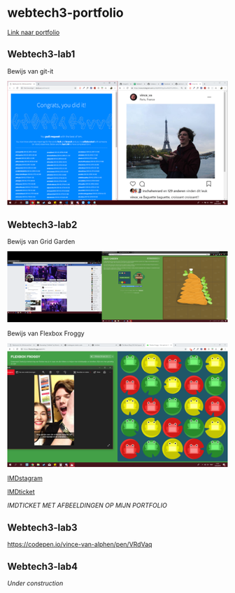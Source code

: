 # webtech3-portfolio

[Link naar portfolio](https://github.com/cheaptrills/webtech3-portfolio)

## Webtech3-lab1

Bewijs van git-it

![Bewijs van git-it](https://github.com/cheaptrills/webtech3-portfolio/blob/master/lab1/Schermopname%20(38).png)


## Webtech3-lab2

Bewijs van Grid Garden

![Bewijs van Grid Garden](https://github.com/cheaptrills/webtech3-portfolio/blob/master/lab2/Schermopname%20(73).png)

Bewijs van Flexbox Froggy

![Bewijs van Flexbox Froggy](https://github.com/cheaptrills/webtech3-portfolio/blob/master/lab2/Schermopname%20(39).png)

[IMDstagram](https://codepen.io/vince-van-alphen/pen/aMLdJj)


[IMDticket](https://codepen.io/vince-van-alphen/pen/jJGWda)

*IMDTICKET MET AFBEELDINGEN OP MIJN PORTFOLIO*

## Webtech3-lab3

https://codepen.io/vince-van-alphen/pen/VRdVaq

## Webtech3-lab4

*Under construction*
